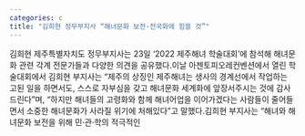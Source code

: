 ```yaml
---
categories: c
title: "김희현 정무부지사 “해녀문화 보전·전국화에 힘쓸 것”"
---
```

김희현 제주특별자치도 정무부지사는 23일 ‘2022 제주해녀 학술대회’에 참석해 해녀문화 관련 각계 전문가들과 다양한 의견을 공유했다.이날 아젠토피오레컨벤션에서 열린 학술대회에서 김희현 부지사는 “제주의 상징인 제주해녀는 생사의 경계선에서 작업하는 고된 일을 하면서도, 스스로 자부심을 갖고 해녀문화 세계화에 앞장서주시는 것에 감사드린다”며, “하지만 해녀들의 고령화와 함께 해녀어업을 이어가겠다는 사람들이 줄어들면서 소중한 해녀문화가 사라질 위기에 처해있다”고 말했다.김희현 부지사는 “해녀와 해녀문화 보전을 위해 민·관·학의 적극적인